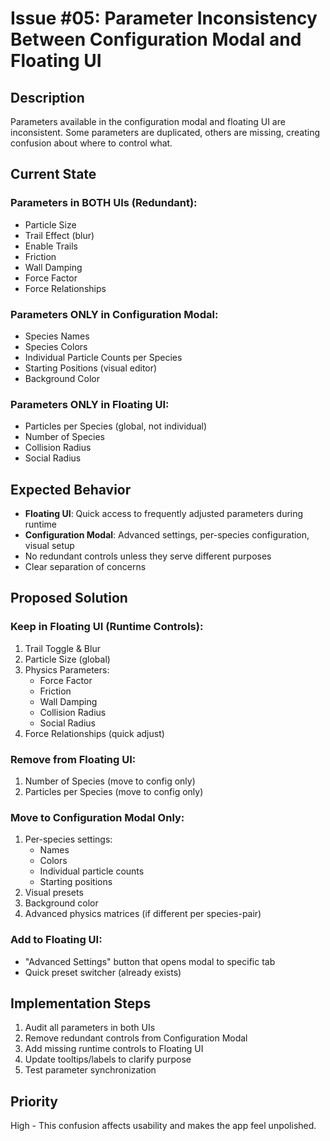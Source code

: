 # Issue #05: Parameter Inconsistency Between Configuration Modal and Floating UI

## Description
Parameters available in the configuration modal and floating UI are inconsistent. Some parameters are duplicated, others are missing, creating confusion about where to control what.

## Current State

### Parameters in BOTH UIs (Redundant):
- Particle Size
- Trail Effect (blur)
- Enable Trails
- Friction
- Wall Damping
- Force Factor
- Force Relationships

### Parameters ONLY in Configuration Modal:
- Species Names
- Species Colors
- Individual Particle Counts per Species
- Starting Positions (visual editor)
- Background Color

### Parameters ONLY in Floating UI:
- Particles per Species (global, not individual)
- Number of Species
- Collision Radius
- Social Radius

## Expected Behavior
- **Floating UI**: Quick access to frequently adjusted parameters during runtime
- **Configuration Modal**: Advanced settings, per-species configuration, visual setup
- No redundant controls unless they serve different purposes
- Clear separation of concerns

## Proposed Solution

### Keep in Floating UI (Runtime Controls):
1. Trail Toggle & Blur
2. Particle Size (global)
3. Physics Parameters:
   - Force Factor
   - Friction
   - Wall Damping
   - Collision Radius
   - Social Radius
4. Force Relationships (quick adjust)

### Remove from Floating UI:
1. Number of Species (move to config only)
2. Particles per Species (move to config only)

### Move to Configuration Modal Only:
1. Per-species settings:
   - Names
   - Colors
   - Individual particle counts
   - Starting positions
2. Visual presets
3. Background color
4. Advanced physics matrices (if different per species-pair)

### Add to Floating UI:
- "Advanced Settings" button that opens modal to specific tab
- Quick preset switcher (already exists)

## Implementation Steps
1. Audit all parameters in both UIs
2. Remove redundant controls from Configuration Modal
3. Add missing runtime controls to Floating UI
4. Update tooltips/labels to clarify purpose
5. Test parameter synchronization

## Priority
High - This confusion affects usability and makes the app feel unpolished.